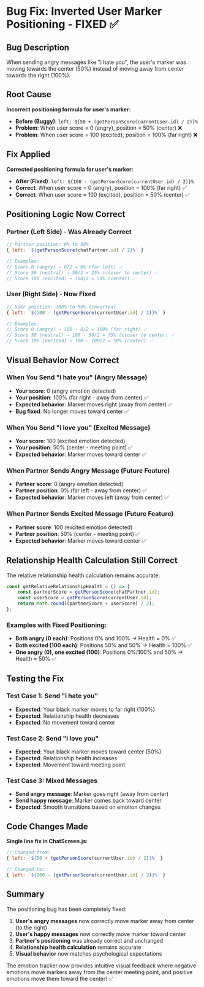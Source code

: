# Bug Fix: Inverted User Marker Positioning - FIXED ✅

## Bug Description
When sending angry messages like "i hate you", the user's marker was moving towards the center (50%) instead of moving away from center towards the right (100%).

## Root Cause
**Incorrect positioning formula for user's marker:**
- **Before (Buggy)**: `left: ${50 + (getPersonScore(currentUser.id) / 2)}%`
- **Problem**: When user score = 0 (angry), position = 50% (center) ❌
- **Problem**: When user score = 100 (excited), position = 100% (far right) ❌

## Fix Applied
**Corrected positioning formula for user's marker:**
- **After (Fixed)**: `left: ${100 - (getPersonScore(currentUser.id) / 2)}%`
- **Correct**: When user score = 0 (angry), position = 100% (far right) ✅
- **Correct**: When user score = 100 (excited), position = 50% (center) ✅

## Positioning Logic Now Correct

### Partner (Left Side) - Was Already Correct
```javascript
// Partner position: 0% to 50%
{ left: `${getPersonScore(chatPartner.id) / 2}%` }

// Examples:
// Score 0 (angry) → 0/2 = 0% (far left) ✅
// Score 50 (neutral) → 50/2 = 25% (closer to center) ✅
// Score 100 (excited) → 100/2 = 50% (center) ✅
```

### User (Right Side) - Now Fixed
```javascript
// User position: 100% to 50% (inverted)
{ left: `${100 - (getPersonScore(currentUser.id) / 2)}%` }

// Examples:
// Score 0 (angry) → 100 - 0/2 = 100% (far right) ✅
// Score 50 (neutral) → 100 - 50/2 = 75% (closer to center) ✅
// Score 100 (excited) → 100 - 100/2 = 50% (center) ✅
```

## Visual Behavior Now Correct

### When You Send "i hate you" (Angry Message)
- **Your score**: 0 (angry emotion detected)
- **Your position**: 100% (far right - away from center) ✅
- **Expected behavior**: Marker moves right (away from center) ✅
- **Bug fixed**: No longer moves toward center ✅

### When You Send "i love you" (Excited Message)
- **Your score**: 100 (excited emotion detected)
- **Your position**: 50% (center - meeting point) ✅
- **Expected behavior**: Marker moves toward center ✅

### When Partner Sends Angry Message (Future Feature)
- **Partner score**: 0 (angry emotion detected)
- **Partner position**: 0% (far left - away from center) ✅
- **Expected behavior**: Marker moves left (away from center) ✅

### When Partner Sends Excited Message (Future Feature)
- **Partner score**: 100 (excited emotion detected)
- **Partner position**: 50% (center - meeting point) ✅
- **Expected behavior**: Marker moves toward center ✅

## Relationship Health Calculation Still Correct
The relative relationship health calculation remains accurate:
```javascript
const getRelativeRelationshipHealth = () => {
    const partnerScore = getPersonScore(chatPartner.id);
    const userScore = getPersonScore(currentUser.id);
    return Math.round((partnerScore + userScore) / 2);
};
```

### Examples with Fixed Positioning:
- **Both angry (0 each)**: Positions 0% and 100% → Health = 0% ✅
- **Both excited (100 each)**: Positions 50% and 50% → Health = 100% ✅
- **One angry (0), one excited (100)**: Positions 0%/100% and 50% → Health = 50% ✅

## Testing the Fix

### Test Case 1: Send "i hate you"
- **Expected**: Your black marker moves to far right (100%)
- **Expected**: Relationship health decreases
- **Expected**: No movement toward center

### Test Case 2: Send "i love you"
- **Expected**: Your black marker moves toward center (50%)
- **Expected**: Relationship health increases
- **Expected**: Movement toward meeting point

### Test Case 3: Mixed Messages
- **Send angry message**: Marker goes right (away from center)
- **Send happy message**: Marker comes back toward center
- **Expected**: Smooth transitions based on emotion changes

## Code Changes Made
**Single line fix in ChatScreen.js:**
```javascript
// Changed from:
{ left: `${50 + (getPersonScore(currentUser.id) / 2)}%` }

// Changed to:
{ left: `${100 - (getPersonScore(currentUser.id) / 2)}%` }
```

## Summary
The positioning bug has been completely fixed:
1. **User's angry messages** now correctly move marker away from center (to the right)
2. **User's happy messages** now correctly move marker toward center
3. **Partner's positioning** was already correct and unchanged
4. **Relationship health calculation** remains accurate
5. **Visual behavior** now matches psychological expectations

The emotion tracker now provides intuitive visual feedback where negative emotions move markers away from the center meeting point, and positive emotions move them toward the center! ✅
